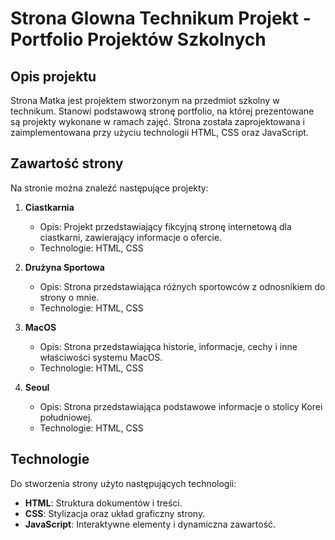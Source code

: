 # Strona Glowna Technikum Projekt - Portfolio Projektów Szkolnych

## Opis projektu

Strona Matka jest projektem stworzonym na przedmiot szkolny w technikum. Stanowi podstawową stronę portfolio, na której prezentowane są projekty wykonane w ramach zajęć. Strona została zaprojektowana i zaimplementowana przy użyciu technologii HTML, CSS oraz JavaScript.

## Zawartość strony

Na stronie można znaleźć następujące projekty:

1. **Ciastkarnia**
   - Opis: Projekt przedstawiający fikcyjną stronę internetową dla ciastkarni, zawierający informacje o ofercie.
   - Technologie: HTML, CSS

2. **Drużyna Sportowa**
   - Opis: Strona przedstawiająca różnych sportowców z odnosnikiem do strony o mnie. 
   - Technologie: HTML, CSS

3. **MacOS**
   - Opis: Strona przedstawiająca historie, informacje, cechy i inne właściwości systemu MacOS.
   - Technologie: HTML, CSS

4. **Seoul**
   - Opis: Strona przedstawiająca podstawowe informacje o stolicy Korei południowej.
   - Technologie: HTML, CSS

## Technologie

Do stworzenia strony użyto następujących technologii:

- **HTML**: Struktura dokumentów i treści.
- **CSS**: Stylizacja oraz układ graficzny strony.
- **JavaScript**: Interaktywne elementy i dynamiczna zawartość.
